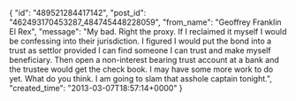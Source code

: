  {
   "id": "489521284417142",
   "post_id": "462493170453287_484745448228059",
   "from_name": "Geoffrey Franklin El Rex",
   "message": "My bad. Right the proxy. If I reclaimed it myself I would be confessing into their jurisdiction. I figured I would put the bond into a trust as settlor provided I can find someone I can trust and make myself beneficiary. Then open a non-interest bearing trust account at a bank and the trustee would get the check book. I may have some more work to do yet. What do you think. I am going to slam that asshole captain tonight.",
   "created_time": "2013-03-07T18:57:14+0000"
 }
